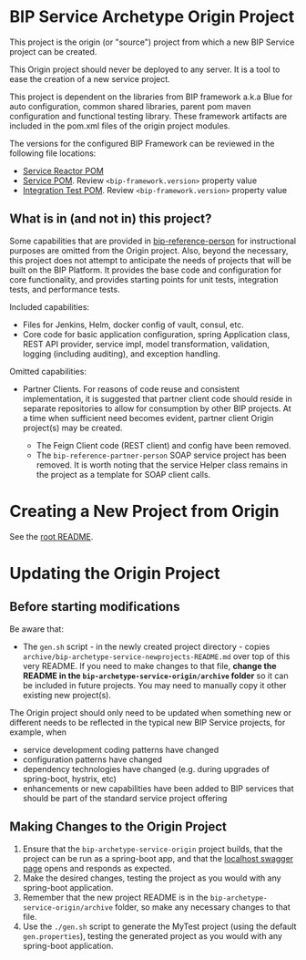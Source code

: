 # BIP Service Archetype Origin Project

This project is the origin (or "source") project from which a new BIP Service project can be created.

This Origin project should never be deployed to any server. It is a tool to ease the creation of a new service project. 

This project is dependent on the libraries from BIP framework a.k.a Blue for auto configuration, common shared libraries, parent pom maven configuration and functional testing library. These framework artifacts are included in the pom.xml files of the origin project modules.

The versions for the configured BIP Framework can be reviewed in the following file locations:

- [Service Reactor POM](pom.xml)
- [Service POM](bip-origin/pom.xml). Review `<bip-framework.version>` property value
- [Integration Test POM](bip-origin-inttest/pom.xml). Review `<bip-framework.version>` property value


## What is in (and not in) this project?

Some capabilities that are provided in [bip-reference-person](https://github.com/department-of-veterans-affairs/bip-reference-person) for instructional purposes are omitted from the Origin project. Also, beyond the necessary, this project does not attempt to anticipate the needs of projects that will be built on the BIP Platform. It provides the base code and configuration for core functionality, and provides starting points for unit tests, integration tests, and performance tests.

Included capabilities:

- Files for Jenkins, Helm, docker config of vault, consul, etc.
- Core code for basic application configuration, spring Application class, REST API provider, service impl, model transformation, validation, logging (including auditing), and exception handling.

Omitted capabilities:

- Partner Clients. For reasons of code reuse and consistent implementation, it is suggested that partner client code should reside in separate repositories to allow for consumption by other BIP projects. At a time when sufficient need becomes evident, partner client Origin project(s) may be created.

  - The Feign Client code (REST client) and config have been removed.
  - The `bip-reference-partner-person` SOAP service project has been removed. It is worth noting that the service Helper class remains in the project as a template for SOAP client calls.

# Creating a New Project from Origin

See the [root README](../README.md).

# Updating the Origin Project

## Before starting modifications

Be aware that:

- The `gen.sh` script - in the newly created project directory - copies `archive/bip-archetype-service-newprojects-README.md` over top of this very README. If you need to make changes to that file, **change the README in the `bip-archetype-service-origin/archive` folder** so it can be included in future projects. You may need to manually copy it other existing new project(s).

The Origin project should only need to be updated when something new or different needs to be reflected in the typical new BIP Service projects, for example, when

- service development coding patterns have changed
- configuration patterns have changed
- dependency technologies have changed (e.g. during upgrades of spring-boot, hystrix, etc)
- enhancements or new capabilities have been added to BIP services that should be part of the standard service project offering

## Making Changes to the Origin Project

1. Ensure that the `bip-archetype-service-origin` project builds, that the project can be run as a spring-boot app, and that the [localhost swagger page](http://localhost:8080/swagger-ui.html) opens and responds as expected.
2. Make the desired changes, testing the project as you would with any spring-boot application.
3. Remember that the new project README is in the `bip-archetype-service-origin/archive` folder, so make any necessary changes to that file.
4. Use the `./gen.sh` script to generate the MyTest project (using the default `gen.properties`), testing the generated project as you would with any spring-boot application.
